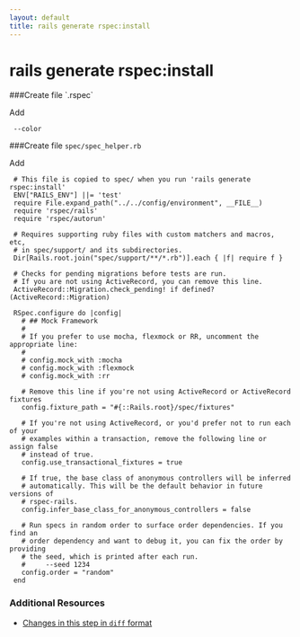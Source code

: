 ```yaml
---
layout: default
title: rails generate rspec:install
---
```


<h1 id="main">rails generate rspec:install</h1>
###Create file `.rspec`

Add
```
 --color
```


###Create file `spec/spec_helper.rb`

Add
```
 # This file is copied to spec/ when you run 'rails generate rspec:install'
 ENV["RAILS_ENV"] ||= 'test'
 require File.expand_path("../../config/environment", __FILE__)
 require 'rspec/rails'
 require 'rspec/autorun'
 
 # Requires supporting ruby files with custom matchers and macros, etc,
 # in spec/support/ and its subdirectories.
 Dir[Rails.root.join("spec/support/**/*.rb")].each { |f| require f }
 
 # Checks for pending migrations before tests are run.
 # If you are not using ActiveRecord, you can remove this line.
 ActiveRecord::Migration.check_pending! if defined?(ActiveRecord::Migration)
 
 RSpec.configure do |config|
   # ## Mock Framework
   #
   # If you prefer to use mocha, flexmock or RR, uncomment the appropriate line:
   #
   # config.mock_with :mocha
   # config.mock_with :flexmock
   # config.mock_with :rr
 
   # Remove this line if you're not using ActiveRecord or ActiveRecord fixtures
   config.fixture_path = "#{::Rails.root}/spec/fixtures"
 
   # If you're not using ActiveRecord, or you'd prefer not to run each of your
   # examples within a transaction, remove the following line or assign false
   # instead of true.
   config.use_transactional_fixtures = true
 
   # If true, the base class of anonymous controllers will be inferred
   # automatically. This will be the default behavior in future versions of
   # rspec-rails.
   config.infer_base_class_for_anonymous_controllers = false
 
   # Run specs in random order to surface order dependencies. If you find an
   # order dependency and want to debug it, you can fix the order by providing
   # the seed, which is printed after each run.
   #     --seed 1234
   config.order = "random"
 end
```



### Additional Resources

* [Changes in this step in `diff` format](https://github.com/software-academy/rails_getting_started_bdd/commit/41c88528073ff2a3bedfe1472228f5aef4109041)

